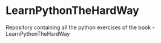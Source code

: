 # LearnPythonTheHardWay
Repository containing all the python exercises of the book - LearnPythonTheHardWay
